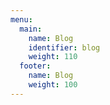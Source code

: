 ```yaml
---
menu:
  main:
    name: Blog
    identifier: blog
    weight: 110
  footer:
    name: Blog
    weight: 100
---
```

